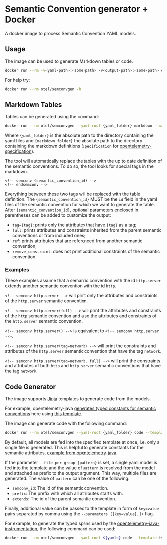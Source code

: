 # Semantic Convention generator + Docker

A docker image to process Semantic Convention YAML models.

## Usage

The image can be used to generate Markdown tables or code.

```bash
docker run --rm -v<yaml-path>:<some-path> -v<output-path>:<some-path> otel/semconvgen [OPTION]
```

For help try:

```bash
docker run --rm otel/semconvgen -h
```

## Markdown Tables

Tables can be generated using the command:

```bash
docker run --rm otel/semconvgen --yaml-root {yaml_folder} markdown --markdown-root {markdown_folder}
```

Where `{yaml_folder}` is the absolute path to the directory containing the yaml files and
`{markdown_folder}` the absolute path to the directory containing the markdown definitions
(`specification` for [opentelemetry-specification](https://github.com/open-telemetry/opentelemetry-specification/tree/main/)).

The tool will automatically replace the tables with the up to date definition of the semantic conventions.
To do so, the tool looks for special tags in the markdown.

```
<!-- semconv {semantic_convention_id} -->
<!-- endsemconv -->
```

Everything between these two tags will be replaced with the table definition.
The `{semantic_convention_id}` MUST be the `id` field in the yaml files of the semantic convention
for which we want to generate the table.
After `{semantic_convention_id}`, optional parameters enclosed in parentheses can be added to customize the output:

- `tag={tag}`: prints only the attributes that have `{tag}` as a tag;
- `full`: prints attributes and constraints inherited from the parent semantic conventions or from included ones;
- `ref`: prints attributes that are referenced from another semantic convention;
- `remove_constraint`: does not print additional constraints of the semantic convention.

### Examples

These examples assume that a semantic convention with the id `http.server` extends another semantic convention with the id `http`.

`<!-- semconv http.server -->` will print only the attributes and constraints of the `http.server` semantic
convention.

`<!-- semconv http.server(full) -->` will print the attributes and constraints of the `http` semantic
convention and also the attributes and constraints of the `http.server` semantic convention.

`<!-- semconv http.server() -->` is equivalent to `<!-- semconv http.server -->`.

`<!-- semconv http.server(tag=network) -->` will print the constraints and attributes of the `http.server` semantic
convention that have the tag `network`.

`<!-- semconv http.server(tag=network, full) -->` will print the constraints and attributes of both `http` and `http.server`
semantic conventions that have the tag `network`.

## Code Generator

The image supports [Jinja](https://jinja.palletsprojects.com/en/2.11.x/) templates to generate code from the models.

For example, opentelemetry-java [generates typed constants for semantic conventions](https://github.com/open-telemetry/opentelemetry-java/blob/main/semconv/src/main/java/io/opentelemetry/semconv/trace/attributes/SemanticAttributes.java)
here using [this template](https://github.com/open-telemetry/opentelemetry-java/blob/main/buildscripts/semantic-convention/templates/SemanticAttributes.java.j2).

The image can generate code with the following command:

```bash
docker run --rm otel/semconvgen --yaml-root {yaml_folder} code --template {jinja-file} --output {output-file}
```

By default, all models are fed into the specified template at once, i.e. only a single file is generated.
This is helpful to generate constants for the semantic attributes, [example from opentelemetry-java](https://github.com/open-telemetry/opentelemetry-java/tree/main/buildscripts/semantic-convention).

If the parameter `--file-per-group {pattern}` is set, a single yaml model is fed into the template
and the value of `pattern` is resolved from the model and attached as prefix to the output argument.
This way, multiple files are generated. The value of `pattern` can be one of the following:

- `semconv_id`: The id of the semantic convention.
- `prefix`: The prefix with which all attributes starts with.
- `extends`: The id of the parent semantic convention.

Finally, additional value can be passed to the template in form of `key=value` pairs separated by
comma using the `--parameters [{key=value},]+` flag.

For example, to generate the typed spans used by the [opentelemetry-java-instrumentation](https://github.com/open-telemetry/opentelemetry-java-instrumentation/tree/master/instrumentation-api/src/main/java/io/opentelemetry/instrumentation/api/typedspan), the following command can be used:

```bash
docker run --rm otel/semconvgen --yaml-root ${yamls} code --template typed_span_class.java.j2 --file-per-group semconv_id -o ${output}/Span.java
```
